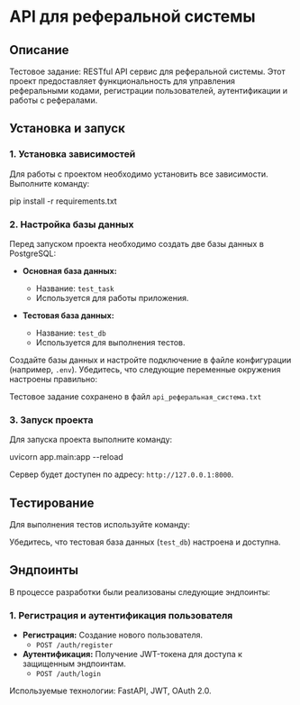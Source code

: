 # API для реферальной системы

## Описание

Тестовое задание: RESTful API сервис для реферальной системы. Этот проект предоставляет функциональность для управления реферальными кодами, регистрации пользователей, аутентификации и работы с рефералами.

## Установка и запуск

### 1. Установка зависимостей

Для работы с проектом необходимо установить все зависимости. Выполните команду:

pip install -r requirements.txt


### 2. Настройка базы данных

Перед запуском проекта необходимо создать две базы данных в PostgreSQL:

*   **Основная база данных:**

    *   Название: `test_task`
    *   Используется для работы приложения.

*   **Тестовая база данных:**

    *   Название: `test_db`
    *   Используется для выполнения тестов.

Создайте базы данных и настройте подключение в файле конфигурации (например, `.env`). Убедитесь, что следующие переменные окружения настроены правильно:

Тестовое задание сохранено в файл `api_реферальная_система.txt`

### 3. Запуск проекта

Для запуска проекта выполните команду:

uvicorn app.main:app --reload


Сервер будет доступен по адресу: `http://127.0.0.1:8000`.

## Тестирование

Для выполнения тестов используйте команду:




Убедитесь, что тестовая база данных (`test_db`) настроена и доступна.

## Эндпоинты

В процессе разработки были реализованы следующие эндпоинты:

### 1. Регистрация и аутентификация пользователя

*   **Регистрация:** Создание нового пользователя.
    *   `POST /auth/register`
*   **Аутентификация:** Получение JWT-токена для доступа к защищенным эндпоинтам.
    *   `POST /auth/login`

Используемые технологии: FastAPI, JWT, OAuth 2.0.